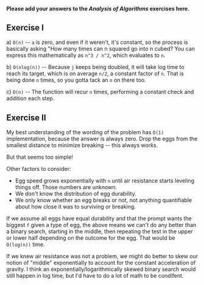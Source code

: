 #### Please add your answers to the ***Analysis of  Algorithms*** exercises here.

## Exercise I

a) `O(n)` -- `a` is zero, and even if it weren't, it's constant, so the process is basically asking "How many times can n squared go into n cubed? You can express this mathematically as `n^3 / n^2`, which evaluates to `n`.


b) `O(nlog(n))` -- Because `j` keeps being doubled, it will take log time to reach its target, which is on average `n/2`, a constant factor of `n`. That is being done `n` times, so you gotta tack an `n` on there too.


c) `O(n)` -- The function will recur `n` times, performing a constant check and addition each step.

## Exercise II

My best understanding of the wording of the problem has `O(1)` implementation, because the answer is always zero. Drop the eggs from the smallest distance to minimize breaking -- this always works.

But that seems too simple!

Other factors to consider:
- Egg speed grows exponentially with `n` until air resistance starts leveling things off. Those numbers are unknown.
- We don't know the distribution of egg durability.
- We only know whether an egg breaks or not, not anything quantifiable about how close it was to surviving or breaking.

If we assume all eggs have equal durability and that the prompt wants the biggest `f` given a type of egg, the above means we can't do any better than a binary search, starting in the middle, then repeating the test in the upper or lower half depending on the outcome for the egg. That would be `O(log(n))` time.

If we knew air resistance was not a problem, we might do better to skew our notion of "middle" exponentially to account for the constant acceleration of gravity. I think an exponentially/logarithmically skewed binary search would still happen in log time, but I'd have to do a lot of math to be condifent.
